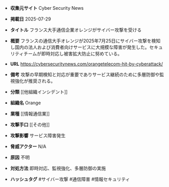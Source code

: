 - **収集元サイト**
Cyber Security News

- **掲載日**
2025-07-29

- **タイトル**
フランス大手通信企業オレンジがサイバー攻撃を受ける

- **概要**
フランスの通信大手オレンジが2025年7月25日にサイバー攻撃を検知し国内の法人および消費者向けサービスに大規模な障害が発生した。セキュリティチームが即時対応し被害拡大防止に努めている。

- **URL**
https://cybersecuritynews.com/orangetelecom-hit-by-cyberattack/

- **備考**
攻撃の早期検知と対応が重要でありサービス継続のために多層防御や監視強化が推奨される。

- **分類**
[[他組織インシデント]]

- **組織名**
Orange

- **業種**
[[情報通信業]]

- **攻撃手口**
[[その他]]

- **攻撃影響**
サービス障害発生

- **脅威アクター**
N/A

- **原因**
不明

- **対処方法**
即時対応、監視強化、多層防御の実施

- **ハッシュタグ**
#サイバー攻撃 #通信障害 #情報セキュリティ
